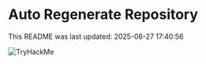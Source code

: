 # Auto Regenerate Repository

This README was last updated: 2025-06-27 17:40:56

 ![TryHackMe](https://tryhackme.com/badge/533634)